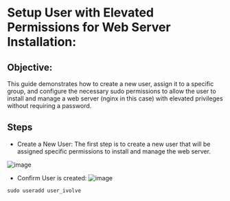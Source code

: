 # Setup User with Elevated Permissions for Web Server Installation:

## Objective:
This guide demonstrates how to create a new user, assign it to a specific group, 
and configure the necessary sudo permissions to allow the user to install and manage a web server (nginx in this case) with elevated privileges without requiring a password.

## Steps
- Create a New User:
The first step is to create a new user that will be assigned specific permissions to install and manage the web server.

![image](https://github.com/user-attachments/assets/08b75631-88b5-425c-8ad4-34cd4cb67fb1)

- Confirm User is created:
![image](https://github.com/user-attachments/assets/f1c290fb-95bb-46e2-b190-f5ccdc40d744)

```
sudo useradd user_ivolve
```


